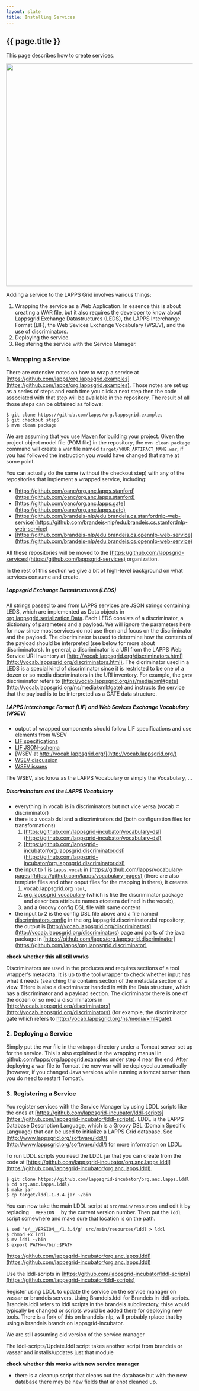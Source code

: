```yaml
---
layout: slate
title: Installing Services
---
```


## {{ page.title }}

This page describes how to create services.

<div class="image">
<img src="https://lapps.github.io/installation/images/lapps-services.png" width="600">
<div class="caption"></div>
</div>

Adding a service to the LAPPS Grid involves various things:

1. Wrapping the service as a Web Application. In essence this is about creating a WAR file, but it also requires the developer to know about Lappsgrid Exchange Datastructures (LEDS), the LAPPS Interchange Format (LIF), the Web Sevices Exchange Vocabulary (WSEV), and the use of discriminators.
2. Deploying the service.
3. Registering the service with the Service Manager.


### 1. Wrapping a Service

There are extensive notes on how to wrap a service at [https://github.com/lapps/org.lappsgrid.examples](https://github.com/lapps/org.lappsgrid.examples). Those notes are set up as a series of steps and each time you click a next step then the code associated with that step will be available in the repository. The result of all those steps can be obtained as follows:

```
$ git clone https://github.com/lapps/org.lappsgrid.examples
$ git checkout step5
$ mvn clean package
```

We are assuming that you use <a href="http://maven.apache.org/">Maven</a> for building your project. Given the project object model file (POM file) in the repository, the `mvn clean package` command will create a war file named `target/YOUR_ARTIFACT_NAME.war`, if you had followed the instruction you would have changed that name at some point.

<!--
Note that the code in org.lappsgrid.examples was based on https://github.com/lapps/org.lappsgrid.example.java.whitespacetokenizer, the latter is now obsolete and will be removed.

The POM file has one dependency:

<dependency>
     <groupId>org.lappsgrid</groupId>
     <artifactId>all</artifactId>
     <version>2.3.1</version>

This refers to https://github.com/lapps/org.lappsgrid.all, which has a POM file that refers to all other default dependencies.
-->

You can actually do the same (without the checkout step) with any of the repositories that implement a wrapped service, including:

- [https://github.com/oanc/org.anc.lapps.stanford](https://github.com/oanc/org.anc.lapps.stanford)
- [https://github.com/oanc/org.anc.lapps.gate](https://github.com/oanc/org.anc.lapps.gate)
- [https://github.com/brandeis-nlp/edu.brandeis.cs.stanfordnlp-web-service](https://github.com/brandeis-nlp/edu.brandeis.cs.stanfordnlp-web-service)
- [https://github.com/brandeis-nlp/edu.brandeis.cs.opennlp-web-service](https://github.com/brandeis-nlp/edu.brandeis.cs.opennlp-web-service)

All these repositories will be moved to the [https://github.com/lappsgrid-services](https://github.com/lappsgrid-services) organization.

In the rest of this section we give a bit of high-level background on what services consume and create.


##### Lappsgrid Exchange Datastructures (LEDS)

All strings passed to and from LAPPS services are JSON strings containing LEDS, which are implemented as Data objects in [org.lappsgrid.serialization.Data](https://github.com/lapps/org.lappsgrid.serialization/blob/develop/src/main/groovy/org/lappsgrid/serialization/Data.groovy).
Each LEDS consists of a discriminator, a dictionary of parameters and a payload. We will ignore the parameters here for now since most services do not use them and focus on the discriminator and the payload. The discriminator is used to determine how the contents of the payload should be interpreted (see below for more about discriminators). In general, a discriminator is a URI from the LAPPS Web Service URI Inventory at [http://vocab.lappsgrid.org/discriminators.html](http://vocab.lappsgrid.org/discriminators.html). The dicriminator used in a LEDS is a special kind of discriminator since it is restricted to be one of a dozen or so media discriminators in the URI inventory. For example, the `gate` discriminator refers to [http://vocab.lappsgrid.org/ns/media/xml#gate](http://vocab.lappsgrid.org/ns/media/xml#gate) and instructs the service that the payload is to be interpreted as a GATE data structure.


##### LAPPS Interchange Format (LIF) and Web Sevices Exchange Vocabulary (WSEV)

- output of wrapped components should follow LIF specifications and use elements from WSEV
- [LIF specifications](interchange/index.html)
- [LIF JSON-schema](schema/lif-schema.json)
- [WSEV at http://vocab.lappsgrid.org/](http://vocab.lappsgrid.org/)
- [WSEV discussion](http://wiki.lappsgrid.org/vocabulary/current_issues.html)
- [WSEV issues](https://github.com/lapps/vocabulary-pages/issues)

The WSEV, also know as the LAPPS Vocabulary or simply the Vocabulary, ...


##### Discriminators and the LAPPS Vocabulary

- everything in vocab is in discriminators but not vice versa (vocab ⊂ discriminator)
- there is a vocab dsl and a discriminators dsl (both configuration files for transformations)
  1. [https://github.com/lappsgrid-incubator/vocabulary-dsl](https://github.com/lappsgrid-incubator/vocabulary-dsl)
  2. [https://github.com/lappsgrid-incubator/org.lappsgrid.discriminator.dsl](https://github.com/lappsgrid-incubator/org.lappsgrid.discriminator.dsl)
- the input to 1 is `lapps.vocab` in [https://github.com/lapps/vocabulary-pages](https://github.com/lapps/vocabulary-pages) (there are also template files and other onput files for the mapping in there), it creates 
  1. vocab.lappsgrid.org `html`, 
  1. [org.lappsgrid.vocabulary](https://github.com/lapps/org.lappsgrid.vocabulary) (which is like the discriminator package and describes attribute names etcetera defined in the vocab), 
  1. and a Groovy config DSL file with same content
- the input to 2 is the config DSL file above and a file named [discriminators.config](https://github.com/lappsgrid-incubator/org.lappsgrid.discriminator.dsl/blob/master/src/main/resources/discriminators.config) in the org.lappsgrid.discriminator.dsl repository, the output is [http://vocab.lappsgrid.org/discriminators](http://vocab.lappsgrid.org/discriminators) page and parts of the java package in [https://github.com/lapps/org.lappsgrid.discriminator](https://github.com/lapps/org.lappsgrid.discriminator)

**check whether this all still works**

Discriminators are used in the produces and requires sections of a tool wrapper's metadata. It is up to the tool wrapper to check whether input has what it needs (searching the contains section of the metadata section of a view. THere is also a discriminator handed in with the Data structure, which has a discriminator and a payload section. The dicriminator there is one of the dozen or so media discriminators in [http://vocab.lappsgrid.org/discriminators](http://vocab.lappsgrid.org/discriminators) (for example, the discriminator gate	which refers to http://vocab.lappsgrid.org/ns/media/xml#gate).


### 2. Deploying a Service

Simply put the war file in the `webapps` directory under a Tomcat server set up for the service. This is also explained in the wrapping manual in [github.com/lapps/org.lappsgrid.examples](https://github.com/lapps/org.lappsgrid.examples) under step 4 near the end. After deploying a war file to Tomcat the new war will be deployed automatically (however, if you changed Java versions while running a tomcat server then you do need to restart Tomcat).


### 3. Registering a Service

You register services with the Service Manager by using LDDL scripts like the ones at [https://github.com/lappsgrid-incubator/lddl-scripts](https://github.com/lappsgrid-incubator/lddl-scripts). LDDL is the LAPPS Database Description Language, which is a Groovy DSL (Domain Specific Language) that can be used to initialize a LAPPS Grid database. See [http://www.lappsgrid.org/software/lddl/] (http://www.lappsgrid.org/software/lddl/) for more information on LDDL.

To run LDDL scripts you need the LDDL jar that you can create from the code at [https://github.com/lappsgrid-incubator/org.anc.lapps.lddl](https://github.com/lappsgrid-incubator/org.anc.lapps.lddl).

```
$ git clone https://github.com/lappsgrid-incubator/org.anc.lapps.lddl
$ cd org.anc.lapps.lddl/
$ make jar
$ cp target/lddl-1.3.4.jar ~/bin
```

You can now take the main LDDL script at `src/main/resources` and edit it by replacing `__VERSION__` by the current version number. Then put the `lddl` script somewhere and make sure that location is on the path.

```
$ sed 's/__VERSION__/1.3.4/g' src/main/resources/lddl > lddl
$ chmod +x lddl
$ mv lddl ~/bin
$ export PATH=~/bin:$PATH
```

[https://github.com/lappsgrid-incubator/org.anc.lapps.lddl](https://github.com/lappsgrid-incubator/org.anc.lapps.lddl)

Use the lddl-scripts in [https://github.com/lappsgrid-incubator/lddl-scripts](https://github.com/lappsgrid-incubator/lddl-scripts)

Register using LDDL to update the service on the service manager on vassar or brandeis servers. Using Brandeis.lddl for Brandeis in lddl-scripts. Brandeis.lddl refers to lddl scripts in the brandeis subdirectory, thise would typically be changed or scripts would be added there for deploying new tools. There is a fork of this on brandeis-nlp, will probably rplace that by using a brandeis branch on lappsgrid-incubator.

We are still assuming old version of the service manager

The lddl-scripts/Update.lddl script takes another script from brandeis or vassar and installs/updates just that module

**check whether this works with new service manager**

- there is a cleanup script that cleans out the database but with the new database there may be new fields that ar enot cleaned up.
